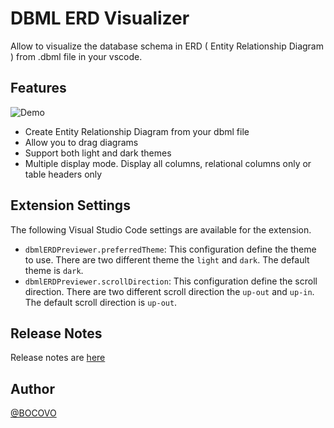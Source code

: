# DBML ERD Visualizer

Allow to visualize the database schema in ERD ( Entity Relationship Diagram ) from .dbml file in your vscode.

## Features

![Demo](https://github.com/BOCOVO/db-schema-visualizer/assets/51182814/a59fd0c0-246d-4f00-be39-9885d88b8b85)

- Create Entity Relationship Diagram from your dbml file
- Allow you to drag diagrams
- Support both light and dark themes
- Multiple display mode. Display all columns, relational columns only or table headers only

## Extension Settings

The following Visual Studio Code settings are available for the extension.

- `dbmlERDPreviewer.preferredTheme`: This configuration define the theme to use. There are two different theme the `light` and `dark`. The default theme is `dark`.
- `dbmlERDPreviewer.scrollDirection`: This configuration define the scroll direction. There are two different scroll direction the `up-out` and `up-in`. The default scroll direction is `up-out`.

## Release Notes

Release notes are [here](./CHANGELOG.md)

## Author

[@BOCOVO](https://github.com/BOCOVO)
